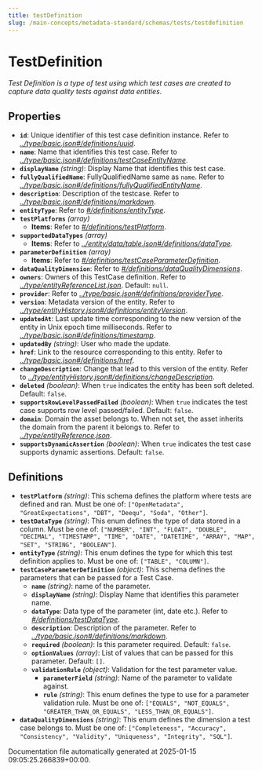 ```yaml
---
title: testDefinition
slug: /main-concepts/metadata-standard/schemas/tests/testdefinition
---
```


# TestDefinition

*Test Definition is a type of test using which test cases are created to capture data quality tests against data entities.*

## Properties

- **`id`**: Unique identifier of this test case definition instance. Refer to *[../type/basic.json#/definitions/uuid](#/type/basic.json#/definitions/uuid)*.
- **`name`**: Name that identifies this test case. Refer to *[../type/basic.json#/definitions/testCaseEntityName](#/type/basic.json#/definitions/testCaseEntityName)*.
- **`displayName`** *(string)*: Display Name that identifies this test case.
- **`fullyQualifiedName`**: FullyQualifiedName same as `name`. Refer to *[../type/basic.json#/definitions/fullyQualifiedEntityName](#/type/basic.json#/definitions/fullyQualifiedEntityName)*.
- **`description`**: Description of the testcase. Refer to *[../type/basic.json#/definitions/markdown](#/type/basic.json#/definitions/markdown)*.
- **`entityType`**: Refer to *[#/definitions/entityType](#definitions/entityType)*.
- **`testPlatforms`** *(array)*
  - **Items**: Refer to *[#/definitions/testPlatform](#definitions/testPlatform)*.
- **`supportedDataTypes`** *(array)*
  - **Items**: Refer to *[../entity/data/table.json#/definitions/dataType](#/entity/data/table.json#/definitions/dataType)*.
- **`parameterDefinition`** *(array)*
  - **Items**: Refer to *[#/definitions/testCaseParameterDefinition](#definitions/testCaseParameterDefinition)*.
- **`dataQualityDimension`**: Refer to *[#/definitions/dataQualityDimensions](#definitions/dataQualityDimensions)*.
- **`owners`**: Owners of this TestCase definition. Refer to *[../type/entityReferenceList.json](#/type/entityReferenceList.json)*. Default: `null`.
- **`provider`**: Refer to *[../type/basic.json#/definitions/providerType](#/type/basic.json#/definitions/providerType)*.
- **`version`**: Metadata version of the entity. Refer to *[../type/entityHistory.json#/definitions/entityVersion](#/type/entityHistory.json#/definitions/entityVersion)*.
- **`updatedAt`**: Last update time corresponding to the new version of the entity in Unix epoch time milliseconds. Refer to *[../type/basic.json#/definitions/timestamp](#/type/basic.json#/definitions/timestamp)*.
- **`updatedBy`** *(string)*: User who made the update.
- **`href`**: Link to the resource corresponding to this entity. Refer to *[../type/basic.json#/definitions/href](#/type/basic.json#/definitions/href)*.
- **`changeDescription`**: Change that lead to this version of the entity. Refer to *[../type/entityHistory.json#/definitions/changeDescription](#/type/entityHistory.json#/definitions/changeDescription)*.
- **`deleted`** *(boolean)*: When `true` indicates the entity has been soft deleted. Default: `false`.
- **`supportsRowLevelPassedFailed`** *(boolean)*: When `true` indicates the test case supports row level passed/failed. Default: `false`.
- **`domain`**: Domain the asset belongs to. When not set, the asset inherits the domain from the parent it belongs to. Refer to *[../type/entityReference.json](#/type/entityReference.json)*.
- **`supportsDynamicAssertion`** *(boolean)*: When `true` indicates the test case supports dynamic assertions. Default: `false`.
## Definitions

- **`testPlatform`** *(string)*: This schema defines the platform where tests are defined and ran. Must be one of: `["OpenMetadata", "GreatExpectations", "DBT", "Deequ", "Soda", "Other"]`.
- **`testDataType`** *(string)*: This enum defines the type of data stored in a column. Must be one of: `["NUMBER", "INT", "FLOAT", "DOUBLE", "DECIMAL", "TIMESTAMP", "TIME", "DATE", "DATETIME", "ARRAY", "MAP", "SET", "STRING", "BOOLEAN"]`.
- **`entityType`** *(string)*: This enum defines the type for which this test definition applies to. Must be one of: `["TABLE", "COLUMN"]`.
- **`testCaseParameterDefinition`** *(object)*: This schema defines the parameters that can be passed for a Test Case.
  - **`name`** *(string)*: name of the parameter.
  - **`displayName`** *(string)*: Display Name that identifies this parameter name.
  - **`dataType`**: Data type of the parameter (int, date etc.). Refer to *[#/definitions/testDataType](#definitions/testDataType)*.
  - **`description`**: Description of the parameter. Refer to *[../type/basic.json#/definitions/markdown](#/type/basic.json#/definitions/markdown)*.
  - **`required`** *(boolean)*: Is this parameter required. Default: `false`.
  - **`optionValues`** *(array)*: List of values that can be passed for this parameter. Default: `[]`.
  - **`validationRule`** *(object)*: Validation for the test parameter value.
    - **`parameterField`** *(string)*: Name of the parameter to validate against.
    - **`rule`** *(string)*: This enum defines the type to use for a parameter validation rule. Must be one of: `["EQUALS", "NOT_EQUALS", "GREATER_THAN_OR_EQUALS", "LESS_THAN_OR_EQUALS"]`.
- **`dataQualityDimensions`** *(string)*: This enum defines the dimension a test case belongs to. Must be one of: `["Completeness", "Accuracy", "Consistency", "Validity", "Uniqueness", "Integrity", "SQL"]`.


Documentation file automatically generated at 2025-01-15 09:05:25.266839+00:00.
